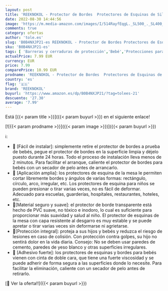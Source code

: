 ```yaml
---
layout: post
title: 'REEKNOKOL - Protector de Bordes  Protectores de Esquinas de Silicona para niños Protectores de Esquinas de Mesa Transparentes Protector de Bordes a Prueba de bebés Muebles para gabinetes de Mesa  2 cm x 2 m '
date: 2022-08-30 14:44:56
image: 'https://m.media-amazon.com/images/I/514RayfEqgL._SL500_._SL400_.jpg'
comments: true
category: ofertas
author: 'tole.es'
slug: 'B0B4NXJP21-es REEKNOKOL - Protector de Bordes Protectores de Esquinas de...'
sku: 'B0B4NXJP21-es'
tags: [ 'Barreras y cerraduras de protección','Bebé','Protecciones para bordes y esquinas','Seguridad','bebés','reeknokol','🇪🇸', ]
actualPrice: 7.99 EUR
currency: EUR
price: 7.99
comparePrice: 10.99 EUR
prodname: 'REEKNOKOL - Protector de Bordes  Protectores de Esquinas de Silicona para niños Protectores de Esquinas de Mesa Transparentes Protector de Bordes a Prueba de bebés Muebles para gabinetes de Mesa  2 cm x 2 m '
country: 'es'
flag: '🇪🇸'
brand: 'REEKNOKOL'
buyurl: 'https://www.amazon.es/dp/B0B4NXJP21/?tag=tolees-21'
descuento: '27.30'
average: '7.99'
---
```


Está [{{< param title >}}]({{< param buyurl >}}) en el siguiente enlace!

[![{{< param prodname >}}]({{< param image >}})]({{< param buyurl >}})

ℹ️:

- 👶 [Fácil de instalar]: simplemente retire el protector de bordes a prueba de bebés, pegue el protector de bordes en la superficie limpia y déjelo puesto durante 24 horas. Todo el proceso de instalación lleva menos de 2 minutos. Para facilitar el arranque, caliente el protector de bordes para bebés con un secador de pelo antes de arrancarlo.
- 👶 [Aplicación amplia]: los protectores de esquina de la mesa le permiten cortar libremente bordes y ángulos de varias formas: rectángulo, círculo, arco, irregular, etc. Los protectores de esquina para niños se pueden presionar o tirar varias veces, no es fácil de deformar. Adecuado para escuelas, guarderías, hospitales, restaurantes, hoteles, etc.
- 👶[Material seguro y suave]: el protector de borde transparente está hecho de PVC suave, no tóxico e inodoro, lo cual es suficiente para proporcionar más suavidad y salud al niño. El protector de esquinas de la mesa con capa resistente al desgarro es muy estable y se puede apretar o tirar varias veces sin deformarse ni agrietarse.
- 👶[Protección integral]: proteja a sus hijos y bebés y reduzca el riesgo de lesiones en caso de colisión. Con protección contra golpes, su hijo no sentirá dolor en la vida diaria. Consejo: No se deben usar paredes de cemento, paredes de yeso blanco y otras superficies irregulares.
- 👶 [Adhesivo fuerte]: los protectores de esquinas y bordes para bebés vienen con cinta de doble cara, que tiene una fuerte viscosidad y se puede adherir de forma segura a las superficies donde lo necesite. Para facilitar la eliminación, caliente con un secador de pelo antes de retirarlo.

[🛒 Ver la oferta!!]({{< param buyurl >}})
